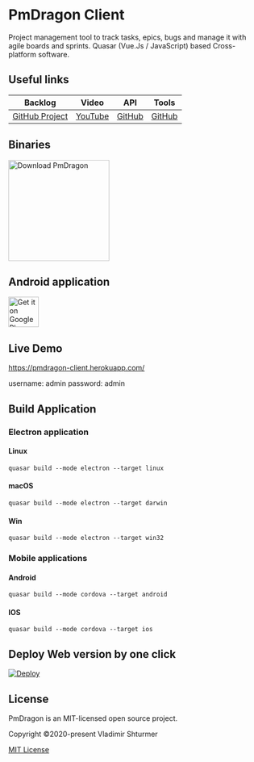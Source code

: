 # PmDragon Client
Project management tool to track tasks, epics, bugs and manage it with agile boards and sprints.
Quasar (Vue.Js / JavaScript) based Cross-platform software.

## Useful links
| Backlog | Video | API | Tools |
| ------- | ----- | --- | ------ |
| [GitHub Project](https://github.com/cybersturmer/pmdragon/projects/1?fullscreen=true) | [YouTube](https://www.youtube.com/watch?v=WMnpMHidtAk&list=PLS5PU3BKdEGuFIM_HychaVfK8wwyLmTR0) | [GitHub](https://github.com/cybersturmer/pmdragon-core-api) | [GitHub](https://github.com/cybersturmer/pmdragon) |

## Binaries
<a href="https://sourceforge.net/projects/pmdragon/files/"><img alt="Download PmDragon" src="https://sourceforge.net/sflogo.php?type=17&group_id=3405332" width=200></a>


## Android application
<a href='https://play.google.com/store/apps/details?id=com.cybersturmer.pmdragon.pmdragonce&pcampaignid=pcampaignidMKT-Other-global-all-co-prtnr-py-PartBadge-Mar2515-1'><img alt='Get it on Google Play' src='https://play.google.com/intl/en_us/badges/static/images/badges/en_badge_web_generic.png' height='60'/></a>

## Live Demo
https://pmdragon-client.herokuapp.com/

username: admin
password: admin

## Build Application
### Electron application
#### Linux
```
quasar build --mode electron --target linux
```

#### macOS
```
quasar build --mode electron --target darwin
```

#### Win
```
quasar build --mode electron --target win32
```

### Mobile applications
#### Android
```
quasar build --mode cordova --target android
```

#### IOS
```
quasar build --mode cordova --target ios
```

## Deploy Web version by one click
[![Deploy](https://www.herokucdn.com/deploy/button.svg)](https://heroku.com/deploy?template=https://github.com/cybersturmer/pmdragon-client)


## License

PmDragon is an MIT-licensed open source project.

Copyright ©2020-present Vladimir Shturmer

[MIT License](https://en.wikipedia.org/wiki/MIT_License)
